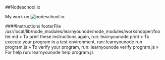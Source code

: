 ##Nodeschool.io

My work on ![nodeschool.io](nodeschool.io).

####Instructions
footerFile /usr/local/lib/node_modules/learnyounode/node_modules/workshopper/footer.md
 » To print these instructions again, run: learnyounode print
 » To execute your program in a test environment, run: learnyounode run program.js
 » To verify your program, run: learnyounode verify program.js
 » For help run: learnyounode help program.js